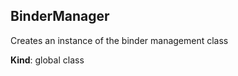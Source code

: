<a name="BinderManager"></a>

## BinderManager
Creates an instance of the binder management class

**Kind**: global class  
